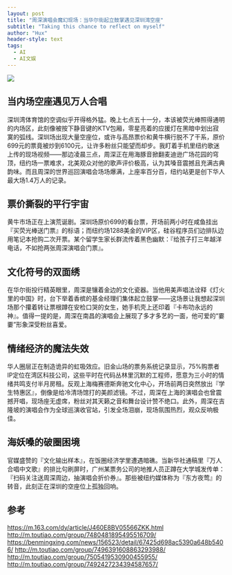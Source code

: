 ```yaml
---
layout: post
title: "周深演唱会魔幻现场：当华尔街起立鼓掌遇见深圳湾空座"
subtitle: "Taking this chance to reflect on myself"
author: "Hux"
header-style: text
tags:
  - AI
  - AI文娱
---
```

![](https://images.pexels.com/photos/9002800/pexels-photo-9002800.jpeg?auto=compress&cs=tinysrgb&w=1200)
## 当内场空座遇见万人合唱
深圳湾体育馆的空调似乎开得格外猛。晚上七点五十一分，本该被荧光棒照得通明的内场区，此刻像被按下静音键的KTV包厢，零星亮着的应援灯在黑暗中划出寂寞的弧线。深圳场出现大量空座位，或许与高昂票价和黄牛横行脱不了干系，原价699元的票竟被炒到6100元，让许多粉丝只能望而却步。我盯着手机里纽约歌迷上传的现场视频——那边凌晨三点，周深正在用海豚音掀翻麦迪逊广场花园的穹顶，纽约场一票难求，北美观众对他的歌声评价极高，认为其嗓音震撼且充满古典韵味。而且周深的世界巡回演唱会场场爆满，上座率百分百，纽约站更是创下华人最大场1.4万人的记录。

## 票价撕裂的平行宇宙
黄牛市场正在上演荒诞剧。深圳场原价699的看台票，开场前两小时在咸鱼挂出『买荧光棒送门票』的标语；而纽约场1288美金的VIP区，硅谷程序员们边排队边用笔记本抢购二次开票。某个留学生家长群流传着黑色幽默：『给孩子打三年越洋电话，不如抢两张周深演唱会门票』。

## 文化符号的双面绣
在华尔街投行精英眼里，周深是镶着金边的文化瓷器。当他用美声唱法诠释《灯火里的中国》时，台下举着香槟的基金经理们集体起立鼓掌——这场景让我想起深圳场那个攥着转让票根蹲在安检口哭的女生，她手机壳上还印着『卡布叻永远的神』。值得一提的是，周深在南昌的演唱会上展现了多才多艺的一面，他可爱的“嫑嫑”形象深受粉丝喜爱。

## 情绪经济的魔法失效
华人圈层正在制造诡异的虹吸效应。旧金山场的票务系统记录显示，75%购票者IP定位在湾区科技公司，这些平时在代码丛林里沉默的工程师，愿意为三小时的情绪共鸣支付半月房租。反观上海梅赛德斯奔驰文化中心，开场前两日突然放出『学生特惠区』，倒像是给冷清场馆打的美颜滤镜。不过，周深在上海的演唱会也曾震撼开唱，现场座无虚席，粉丝对其天籁之音和舞台设计赞不绝口。此外，周深在吉隆坡的演唱会作为全球巡演收官站，引发全场泪崩，现场氛围热烈，观众反响极佳。

## 海妖嗓的破圈困境
官媒盛赞的『文化输出样本』，在饭圈经济学里遭遇暗礁。当新华社通稿里『万人合唱中文歌』的排比句刷屏时，广州某票务公司的地推人员正蹲在大学城发传单：『扫码关注送周深周边，抽演唱会折价券』。那些被纽约媒体称为『东方夜莺』的转音，此刻正在深圳的空座位上孤独回响。

参考
--

https://m.163.com/dy/article/J460E8BV05566ZKK.html
http://m.toutiao.com/group/7480481895495516709/
https://benmingxing.com/news/156523/detail/67425d698ac5390a648b5406/
http://m.toutiao.com/group/7496391608863293988/
http://m.toutiao.com/group/7505419530900455955/
http://m.toutiao.com/group/7492427234394587657/
